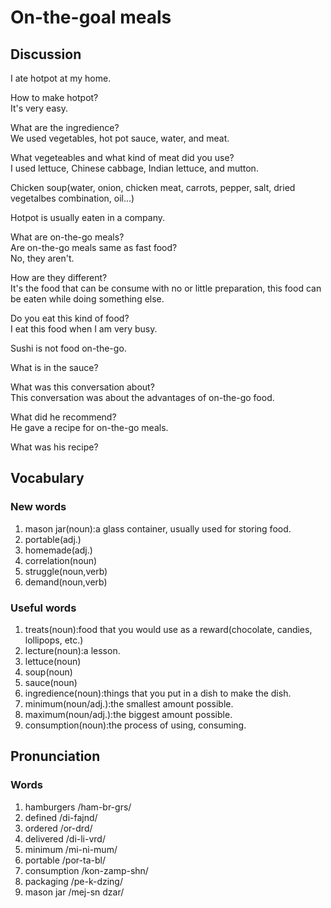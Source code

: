 # On-the-goal meals
## Discussion
I ate hotpot at my home.  

How to make hotpot?  
It's very easy.  

What are the ingredience?    
We used vegetables, hot pot sauce, water, and meat.  

What vegeteables and what kind of meat did you use?  
I used lettuce, Chinese cabbage, Indian lettuce, and mutton.  

Chicken soup(water, onion, chicken meat, carrots, pepper, salt, dried vegetalbes combination, oil...)  

Hotpot is usually eaten in a company.  

What are on-the-go meals?  
Are on-the-go meals same as fast food?  
No, they aren't.  

How are they different?  
It's the food that can be consume with no or little preparation, this food can be eaten while doing something else.  

Do you eat this kind of food?  
I eat this food when I am very busy.  

Sushi is not food on-the-go.

What is in the sauce?  

What was this conversation about?  
This conversation was about the advantages of on-the-go food.  

What did he recommend?  
He gave a recipe for on-the-go meals.  

What was his recipe?  



## Vocabulary
### New words
1. mason jar(noun):a glass container, usually used for storing food.
1. portable(adj.)
1. homemade(adj.)
1. correlation(noun)
1. struggle(noun,verb)
1. demand(noun,verb)

### Useful words
1. treats(noun):food that you would use as a reward(chocolate, candies, lollipops, etc.)
1. lecture(noun):a lesson.
1. lettuce(noun)
1. soup(noun)
1. sauce(noun)
1. ingredience(noun):things that you put in a dish to make the dish.
1. minimum(noun/adj.):the smallest amount possible.
1. maximum(noun/adj.):the biggest amount possible.
1. consumption(noun):the process of using, consuming.

## Pronunciation
### Words
1. hamburgers /ham-br-grs/
1. defined /di-fajnd/
1. ordered /or-drd/
1. delivered /di-li-vrd/
1. minimum /mi-ni-mum/
1. portable /por-ta-bl/
1. consumption /kon-zamp-shn/
1. packaging /pe-k-dzing/
1. mason jar /mej-sn dzar/
